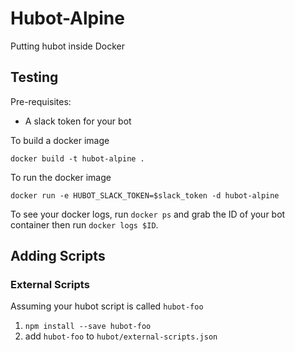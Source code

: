 # Hubot-Alpine
 




Putting hubot inside Docker


## Testing

Pre-requisites:

- A slack token for your bot

To build a docker image

```
docker build -t hubot-alpine .
```

To run the docker image

```
docker run -e HUBOT_SLACK_TOKEN=$slack_token -d hubot-alpine
```

To see your docker logs, run `docker ps` and grab the ID of your bot container then run `docker logs $ID`.

## Adding Scripts



### External Scripts

Assuming your hubot script is called `hubot-foo`

1. `npm install --save hubot-foo`
2.  add `hubot-foo` to `hubot/external-scripts.json`

